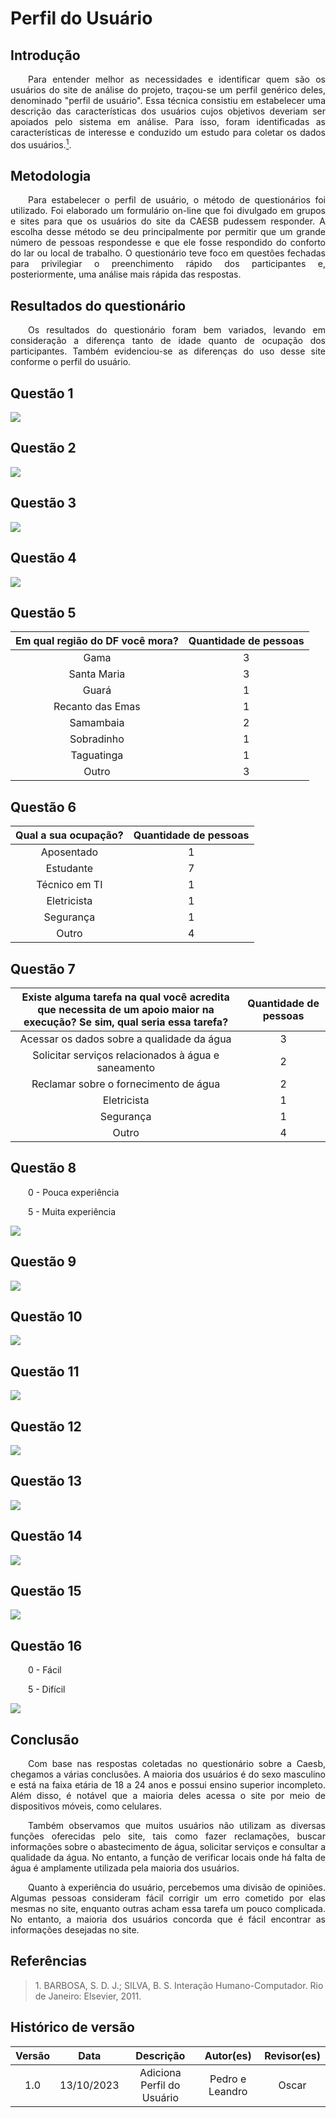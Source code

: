 # Perfil do Usuário

## Introdução

<p align="justify">&emsp;&emsp;Para entender melhor as necessidades e identificar quem são os usuários do site de análise do projeto, traçou-se um perfil genérico deles, denominado "perfil de usuário". Essa técnica consistiu em estabelecer uma descrição das características dos usuários cujos objetivos deveriam ser apoiados pelo sistema em análise. Para isso, foram identificadas as características de interesse e conduzido um estudo para coletar os dados dos usuários.<a href="#1"><sup>1</sup></a>.</p>

## Metodologia 

<p align="justify">&emsp;&emsp;Para estabelecer o perfil de usuário, o método de questionários foi utilizado. Foi elaborado um formulário on-line que foi divulgado em grupos e sites para que os usuários do site da CAESB pudessem responder. A escolha desse método se deu principalmente por permitir que um grande número de pessoas respondesse e que ele fosse respondido do conforto do lar ou local de trabalho. O questionário teve foco em questões fechadas para privilegiar o preenchimento rápido dos participantes e, posteriormente, uma análise mais rápida das respostas.</p>

## Resultados do questionário

<p align="justify">&emsp;&emsp;Os resultados do questionário foram bem variados, levando em consideração a diferença tanto de idade quanto de ocupação dos participantes. Também evidenciou-se as diferenças do uso desse site conforme o perfil do usuário.</p>

## Questão 1
![](../assets/questionario/q1.png)

## Questão 2
![](../assets/questionario/q2.png)

## Questão 3
![](../assets/questionario/q3.png)

## Questão 4
![](../assets/questionario/q4.png)

## Questão 5
<center>

|Em qual região do DF você mora?|Quantidade de pessoas|
|:---------:|:-------:|
|Gama|3|
|Santa Maria|3|
|Guará|1|
|Recanto das Emas|1|
|Samambaia|2|
|Sobradinho|1|
|Taguatinga|1|
|Outro|3|

</center>

## Questão 6

<center>

|Qual a sua ocupação?|Quantidade de pessoas|
|:---------:|:-------:|
|Aposentado|1|
|Estudante|7|
|Técnico em TI|1|
|Eletricista|1|
|Segurança|1|
|Outro|4|

</center>

## Questão 7

|Existe alguma tarefa na qual você acredita que necessita de um apoio maior na execução? Se sim, qual seria essa tarefa?|Quantidade de pessoas|
|:---------:|:-------:|
|Acessar os dados sobre a qualidade da água|3|
|Solicitar serviços relacionados à água e saneamento|2|
|Reclamar sobre o fornecimento de água|2|
|Eletricista|1|
|Segurança|1|
|Outro|4|

## Questão 8

<p align="justify">&emsp;&emsp;0 - Pouca experiência</p>
<p align="justify">&emsp;&emsp;5 - Muita experiência</p>

![](../assets/questionario/q5.png)

## Questão 9
![](../assets/questionario/q6.png)

## Questão 10
![](../assets/questionario/q7.png)

## Questão 11
![](../assets/questionario/q8.png)

## Questão 12
![](../assets/questionario/q9.png)

## Questão 13
![](../assets/questionario/q10.png)

## Questão 14
![](../assets/questionario/q11.png)

## Questão 15
![](../assets/questionario/q12.png)

## Questão 16

<p align="justify">&emsp;&emsp;0 - Fácil</p>
<p align="justify">&emsp;&emsp;5 - Difícil</p>

![](../assets/questionario/q13.png)

## Conclusão

<p align="justify">&emsp;&emsp;Com base nas respostas coletadas no questionário sobre a Caesb, chegamos a várias conclusões. A maioria dos usuários é do sexo masculino e está na faixa etária de 18 a 24 anos e possui ensino superior incompleto. Além disso, é notável que a maioria deles acessa o site por meio de dispositivos móveis, como celulares.</p>

<p align="justify">&emsp;&emsp;Também observamos que muitos usuários não utilizam as diversas funções oferecidas pelo site, tais como fazer reclamações, buscar informações sobre o abastecimento de água, solicitar serviços e consultar a qualidade da água. No entanto, a função de verificar locais onde há falta de água é amplamente utilizada pela maioria dos usuários.</p>

<p align="justify">&emsp;&emsp;Quanto à experiência do usuário, percebemos uma divisão de opiniões. Algumas pessoas consideram fácil corrigir um erro cometido por elas mesmas no site, enquanto outras acham essa tarefa um pouco complicada. No entanto, a maioria dos usuários concorda que é fácil encontrar as informações desejadas no site.</p>

## Referências

> <p id="1"> 1. BARBOSA, S. D. J.; SILVA, B. S. Interação Humano-Computador. Rio de Janeiro: Elsevier, 2011.</p>

## Histórico de versão
<center>

| Versão |    Data    |      Descrição       |  Autor(es) | Revisor(es) |
| :----: | :--------: | :------------------: | :-----: | :-----: |
|  1.0   | 13/10/2023 | Adiciona Perfil do Usuário | Pedro e Leandro | Oscar |

</center>

